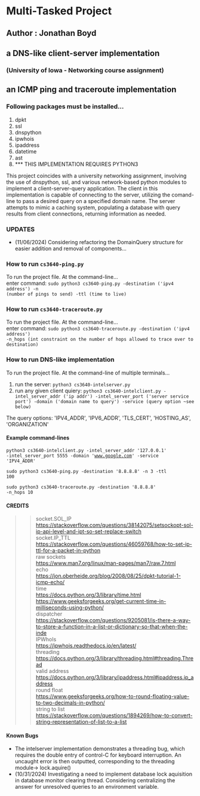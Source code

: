 # Multi-Tasked Project 
## Author : Jonathan Boyd



## a DNS-like client-server implementation 
### (University of Iowa - Networking course assignment)
## an ICMP ping and traceroute implementation
### Following packages must be installed...
<ol>
    <li>dpkt</li>
    <li>ssl</li>
    <li>dnspython</li>
    <li>ipwhois</li>
    <li>ipaddress</li>
    <li>datetime</li>
    <li>ast</li>
    <li>*** THIS IMPLEMENTATION REQUIRES PYTHON3</li>
</ol>
This project coincides with a university networking assignment, involving the use of dnspython, ssl, and various
network-based python modules to implement a client-server-query application. The client in this implementation is capable of 
connecting to the server, utilizing the comand-line to pass a desired query on a specified domain name. The server attempts to mimic 
a caching system, populating a database with query results from client connections, returning information as needed.

### UPDATES
- (11/06/2024) Considering refactoring the DomainQuery structure for easier addition and removal of components...

### How to run <code>cs3640-ping.py</code>
To run the project file. At the command-line...<br>
enter command: <code>sudo python3 cs3640-ping.py -destination ('ipv4 address') -n (number of pings to send) -ttl (time to live)</code>

### How to run <code>cs3640-traceroute.py</code>
To run the project file. At the command-line...<br>
enter command: <code>sudo python3 cs3640-traceroute.py -destination ('ipv4 address') -n_hops (int constraint on the number of hops allowed to trace over to destination)</code>

### How to run DNS-like implementation
To run the project file. At the command-line of multiple terminals...<br>
<ol>
    <li>run the server: <code>python3 cs3640-intelserver.py</code></li>
    <li>run any given client quiery: <code>python3 cs3640-intelclient.py -intel_server_addr ('ip addr') -intel_server_port ('server service port') -domain ('domain name to query') -service (query option ~see below)</code></li>
</ol>
The query options: 'IPV4_ADDR', 'IPV6_ADDR', 'TLS_CERT', 'HOSTING_AS', 'ORGANIZATION'

#### Example command-lines

<code>python3 cs3640-intelclient.py -intel_server_addr '127.0.0.1' -intel_server_port 5555 -domain 'www.google.com' -service 'IPV4_ADDR'</code><br>

<code>sudo python3 cs3640-ping.py -destination '8.8.8.8' -n 3 -ttl 100</code><br>

 <code>sudo python3 cs3640-traceroute.py -destination '8.8.8.8' -n_hops 10</code>

#### CREDITS
>> socket.SOL_IP  <br>
https://stackoverflow.com/questions/38142075/setsockopt-sol-ip-api-level-and-ipt-so-set-replace-switch<br>
>> socket.IP_TTL<br>
https://stackoverflow.com/questions/46059768/how-to-set-ip-ttl-for-a-packet-in-python<br>
>> raw sockets <br>
https://www.man7.org/linux/man-pages/man7/raw.7.html<br>
>> echo<br>
https://jon.oberheide.org/blog/2008/08/25/dpkt-tutorial-1-icmp-echo/<br>
>> time<br>
https://docs.python.org/3/library/time.html<br>
https://www.geeksforgeeks.org/get-current-time-in-milliseconds-using-python/<br>
>> dispatcher<br>
https://stackoverflow.com/questions/9205081/is-there-a-way-to-store-a-function-in-a-list-or-dictionary-so-that-when-the-inde<br>
>> IPWhoIs<br>
https://ipwhois.readthedocs.io/en/latest/<br>
>>threading<br>
https://docs.python.org/3/library/threading.html#threading.Thread<br>
>> valid address<br>
https://docs.python.org/3/library/ipaddress.html#ipaddress.ip_address<br>
>> round float<br>
https://www.geeksforgeeks.org/how-to-round-floating-value-to-two-decimals-in-python/<br>
>> string to list<br>
https://stackoverflow.com/questions/1894269/how-to-convert-string-representation-of-list-to-a-list

#### Known Bugs
- The intelserver implementation demonstrates a threading bug, which requires the double entry of control-C for keyboard interruption. An uncaught error is
then outputted, corresponding to the threading module-> lock.aquire()
- (10/31/2024) Investigating a need to implement database lock aquisition in database monitor clearing thread. Considering centralizing the answer for unresolved queries to an environment variable.
